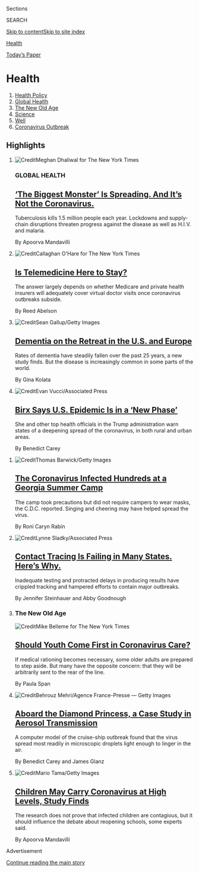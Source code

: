 <div id="app">

<div>

<div class="NYTAppHideMasthead css-zz1s19 e1suatyy0">

<div class="section css-ui9rw0 e1suatyy2">

<div class="css-11hrj97 er09x8g0">

<div class="css-6n7j50">

</div>

<span class="css-1dv1kvn">Sections</span>

<div class="css-10488qs">

<span class="css-1dv1kvn">SEARCH</span>

</div>

[Skip to content](#site-content)[Skip to site
index](#site-index)

</div>

<div id="masthead-section-label" class="css-1fnb9ct eaxe0e00">

[Health](https://www.nytimes.com/section/health)

</div>

<div class="css-10698na e1huz5gh0">

</div>

</div>

<div id="masthead-bar-one" class="section hasLinks css-15hmgas e1csuq9d3">

<div class="css-uqyvli e1csuq9d0">

</div>

<div class="css-1uqjmks e1csuq9d1">

</div>

<div class="css-9e9ivx">

[](https://myaccount.nytimes.com/auth/login?response_type=cookie&client_id=vi)

</div>

<div class="css-1bvtpon e1csuq9d2">

[Today’s
Paper](https://www.nytimes.com/section/todayspaper)

</div>

</div>

</div>

</div>

<div data-aria-hidden="false">

<div id="site-content" data-role="main">

<div id="collection-health" class="section css-15h4p1b e9abtgs0">

<div class="css-1j21atc e1svk9qx1">

<div class="css-fmiefx e1svk9qx2">

<div class="css-1hk7r2m eu54l5x0">

<div id="sponsor-wrapper" class="css-7a1pgi eaca97t0" type="sponsor" hidden="">

<div id="sponsor-slug" class="css-1l4mleb eaca97t1" hidden="">

Supported by

</div>

[Continue reading the main
story](#after-sponsor)

<div id="sponsor" class="ad sponsor-wrapper" style="text-align:left;height:100%;display:block">

</div>

<div id="after-sponsor">

</div>

</div>

</div>

</div>

<div class="css-nfcc9b e1svk9qx3">

<div class="css-vl9dhg e1svk9qx5">

<div class="css-1nrhkj6 e1svk9qx6">

# Health

<div class="follow-button-placeholder" data-collection-id="">

</div>

</div>

</div>

</div>

</div>

1.  [Health Policy](/section/health/policy)
2.  [Global Health](/column/global-health)
3.  [The New Old Age](/column/the-new-old-age)
4.  [Science](/section/science)
5.  [Well](/section/well/)
6.  [Coronavirus
Outbreak](/news-event/coronavirus)

<div class="css-4svvz1 ekkqrpp0">

<div id="collection-highlights-container" class="section css-18l1u7x e46isfb1">

<div class="template-1 css-gfgt40 ekkqrpp1">

## Highlights

1.  ![<span class="css-kvjpws e1oaj3zl2"><span class="css-1dv1kvn">Credit</span>Meghan
    Dhaliwal for The New York
    Times</span>](https://static01.nyt.com/images/2020/08/04/science/00VIRUS-GLOBAL4/merlin_174091218_11f51e9c-944b-4062-b5fd-9a77638d983f-jumbo.jpg)
    
    <div class="css-gjijuv">
    
    ### GLOBAL HEALTH
    
    ## [‘The Biggest Monster’ Is Spreading. And It’s Not the Coronavirus.](/2020/08/03/health/coronavirus-tuberculosis-aids-malaria.html)
    
    Tuberculosis kills 1.5 million people each year. Lockdowns and
    supply-chain disruptions threaten progress against the disease as
    well as H.I.V. and
    malaria.
    
    <span class="css-me3p27"></span><span class="css-1dydysp e4e4i5l3"></span><span class="css-9voj2j">By
    <span class="css-1baulvz last-byline" itemprop="name">Apoorva
    Mandavilli</span></span>
    
    </div>

2.  ![<span class="css-1nk1g0h e1oaj3zl2"><span class="css-1dv1kvn">Credit</span>Callaghan
    O'Hare for The New York
    Times</span>](https://static01.nyt.com/images/2020/07/23/science/00VIRUS-TELEHEALTH1/00VIRUS-TELEHEALTH1-videoLarge-v2.jpg)
    
    <div class="css-10wtrbd">
    
    ## [Is Telemedicine Here to Stay?](/2020/08/03/health/covid-telemedicine-congress.html)
    
    The answer largely depends on whether Medicare and private health
    insurers will adequately cover virtual doctor visits once
    coronavirus outbreaks
    subside.
    
    <span class="css-me3p27"></span><span class="css-1dydysp e4e4i5l3"></span><span class="css-9voj2j">By
    <span class="css-1baulvz last-byline" itemprop="name">Reed
    Abelson</span></span>
    
    </div>

3.  ![<span class="css-1nk1g0h e1oaj3zl2"><span class="css-1dv1kvn">Credit</span>Sean
    Gallup/Getty
    Images</span>](https://static01.nyt.com/images/2020/08/03/science/03DEMENTIA-DECLINE/03DEMENTIA-DECLINE-videoLarge.jpg)
    
    <div class="css-10wtrbd">
    
    ## [Dementia on the Retreat in the U.S. and Europe](/2020/08/03/health/alzheimers-dementia-rates.html)
    
    Rates of dementia have steadily fallen over the past 25 years, a new
    study finds. But the disease is increasingly common in some parts of
    the
    world.
    
    <span class="css-me3p27"></span><span class="css-1dydysp e4e4i5l3"></span><span class="css-9voj2j">By
    <span class="css-1baulvz last-byline" itemprop="name">Gina
    Kolata</span></span>
    
    </div>

4.  ![<span class="css-1nk1g0h e1oaj3zl2"><span class="css-1dv1kvn">Credit</span>Evan
    Vucci/Associated
    Press</span>](https://static01.nyt.com/images/2020/08/02/science/02virus-health/merlin_175125270_9d6d3346-1690-42d2-ae22-9034fc49dbd5-videoLarge.jpg)
    
    <div class="css-10wtrbd">
    
    ## [Birx Says U.S. Epidemic Is in a ‘New Phase’](/2020/08/02/health/dr-birx-coronavirus-phase.html)
    
    She and other top health officials in the Trump administration warn
    states of a deepening spread of the coronavirus, in both rural and
    urban
    areas.
    
    <span class="css-me3p27"></span><span class="css-1dydysp e4e4i5l3"></span><span class="css-9voj2j">By
    <span class="css-1baulvz last-byline" itemprop="name">Benedict
    Carey</span></span>
    
    </div>

</div>

<div class="css-1xdhyk6 e46isfb0">

<div class="css-zk12ih ef6si7p0">

1.  ![<span class="css-1hhnwbi e1oaj3zl2"><span class="css-1dv1kvn">Credit</span>Thomas
    Barwick/Getty
    Images</span>](https://static01.nyt.com/images/2020/07/31/science/31virus-camp01/merlin_173213445_1b4f2c23-3cd1-4419-95a4-4ce2d53fc649-videoLarge.jpg)
    
    <div class="css-10wtrbd">
    
    ## [The Coronavirus Infected Hundreds at a Georgia Summer Camp](/2020/07/31/health/coronavirus-children-camp.html)
    
    The camp took precautions but did not require campers to wear masks,
    the C.D.C. reported. Singing and cheering may have helped spread the
    virus.
    
    <span class="css-me3p27"></span><span class="css-1dydysp e4e4i5l3"></span><span class="css-9voj2j">By
    <span class="css-1baulvz last-byline" itemprop="name">Roni Caryn
    Rabin</span></span>
    
    </div>

2.  ![<span class="css-1hhnwbi e1oaj3zl2"><span class="css-1dv1kvn">Credit</span>Lynne
    Sladky/Associated
    Press</span>](https://static01.nyt.com/images/2020/07/28/science/28VIRUS-TRACE3/28VIRUS-TRACE3-videoLarge.jpg)
    
    <div class="css-10wtrbd">
    
    ## [Contact Tracing Is Failing in Many States. Here’s Why.](/2020/07/31/health/covid-contact-tracing-tests.html)
    
    Inadequate testing and protracted delays in producing results have
    crippled tracking and hampered efforts to contain major
    outbreaks.
    
    <span class="css-me3p27"></span><span class="css-1dydysp e4e4i5l3"></span><span class="css-9voj2j">By
    <span class="css-1baulvz" itemprop="name">Jennifer Steinhauer</span>
    and <span class="css-1baulvz last-byline" itemprop="name">Abby
    Goodnough</span></span>
    
    </div>

3.  ### The New Old Age
    
    ![<span class="css-1hhnwbi e1oaj3zl2"><span class="css-1dv1kvn">Credit</span>Mike
    Belleme for The New York
    Times</span>](https://static01.nyt.com/images/2020/08/04/science/31SCI-SPAN/31SCI-SPAN-videoLarge.jpg)
    
    <div class="css-10wtrbd">
    
    ## [Should Youth Come First in Coronavirus Care?](/2020/07/31/health/coronavirus-ethics-rationing-elderly.html)
    
    If medical rationing becomes necessary, some older adults are
    prepared to step aside. But many have the opposite concern: that
    they will be arbitrarily sent to the rear of the
    line.
    
    <span class="css-me3p27"></span><span class="css-1dydysp e4e4i5l3"></span><span class="css-9voj2j">By
    <span class="css-1baulvz last-byline" itemprop="name">Paula
    Span</span></span>
    
    </div>

4.  ![<span class="css-1hhnwbi e1oaj3zl2"><span class="css-1dv1kvn">Credit</span>Behrouz
    Mehri/Agence France-Presse — Getty
    Images</span>](https://static01.nyt.com/images/2020/07/27/science/00VIRUS-DIAMOND1/00VIRUS-DIAMOND1-videoLarge.jpg)
    
    <div class="css-10wtrbd">
    
    ## [Aboard the Diamond Princess, a Case Study in Aerosol Transmission](/2020/07/30/health/diamond-princess-coronavirus-aerosol.html)
    
    A computer model of the cruise-ship outbreak found that the virus
    spread most readily in microscopic droplets light enough to linger
    in the
    air.
    
    <span class="css-me3p27"></span><span class="css-1dydysp e4e4i5l3"></span><span class="css-9voj2j">By
    <span class="css-1baulvz" itemprop="name">Benedict Carey</span> and
    <span class="css-1baulvz last-byline" itemprop="name">James
    Glanz</span></span>
    
    </div>

5.  ![<span class="css-1hhnwbi e1oaj3zl2"><span class="css-1dv1kvn">Credit</span>Mario
    Tama/Getty
    Images</span>](https://static01.nyt.com/images/2020/08/01/science/30VIRUS-CHILDREN1/30VIRUS-CHILDREN1-videoLarge.jpg)
    
    <div class="css-10wtrbd">
    
    ## [Children May Carry Coronavirus at High Levels, Study Finds](/2020/07/30/health/coronavirus-children.html)
    
    The research does not prove that infected children are contagious,
    but it should influence the debate about reopening schools, some
    experts
    said.
    
    <span class="css-me3p27"></span><span class="css-1dydysp e4e4i5l3"></span><span class="css-9voj2j">By
    <span class="css-1baulvz last-byline" itemprop="name">Apoorva
    Mandavilli</span></span>
    
    </div>

</div>

</div>

</div>

<div id="mid1-wrapper" class="css-1mn4oms eaca97t0" type="rank">

<div id="mid1-slug" class="css-1tag3rd eaca97t1">

Advertisement

</div>

[Continue reading the main
story](#after-mid1)

<div id="mid1" class="ad mid1-wrapper" style="text-align:center;height:100%;display:block">

</div>

<div id="after-mid1">

</div>

</div>

<div class="section 5-band css-jhqenn ep7jkp60">

## [From Well](/section/well)

[More in From Well
    »](/section/well)

1.  ![<span class="css-1hhnwbi e1oaj3zl2"><span class="css-1dv1kvn">Credit</span>Gracia
    Lam</span>](https://static01.nyt.com/images/2020/08/04/science/03BRODY-STRANGERS-illo/03BRODY-STRANGERS-illo-videoLarge.jpg)
    
    <div class="css-10wtrbd">
    
    ## [The Benefits of Talking to Strangers](/2020/08/03/well/family/the-benefits-of-talking-to-strangers.html)
    
    Casual connections with people we encounter in the course of daily
    life can give us the sense of belonging to a
    community.
    
    <span class="css-me3p27"></span><span class="css-1dydysp e4e4i5l3"></span><span class="css-9voj2j">By
    <span class="css-1baulvz last-byline" itemprop="name">Jane E.
    Brody</span></span>
    
    </div>

2.  ![<span class="css-1hhnwbi e1oaj3zl2"><span class="css-1dv1kvn">Credit</span>Hana
    Asano for The New York
    Times</span>](https://static01.nyt.com/images/2020/08/04/well/physed-runner/physed-runner-videoLarge-v2.jpg)
    
    <div class="css-10wtrbd">
    
    ## [Is Your Blood Sugar Undermining Your Workouts?](/2020/07/29/well/move/blood-sugar-diet-foods-workouts-exercise-muscles.html)
    
    Eating a diet high in sugar and processed foods could dent our
    long-term health in part by changing how well our bodies respond to
    exercise.
    
    <span class="css-me3p27"></span><span class="css-1dydysp e4e4i5l3"></span><span class="css-9voj2j">By
    <span class="css-1baulvz last-byline" itemprop="name">Gretchen
    Reynolds</span></span>
    
    </div>

3.  ![<span class="css-1hhnwbi e1oaj3zl2"><span class="css-1dv1kvn">Credit</span>Getty
    Images</span>](https://static01.nyt.com/images/2020/08/03/well/03klass-summer/03klass-summer-videoLarge.jpg)
    
    <div class="css-10wtrbd">
    
    ## [In This Pandemic Summer, Don’t Forget About Kids’ Other Risks](/2020/08/03/well/family/children-summer-safety.html)
    
    Reinforcing summer safety with some of the special twists and
    dangers of this dangerous and twisty
    time.
    
    <span class="css-me3p27"></span><span class="css-1dydysp e4e4i5l3"></span><span class="css-9voj2j">By
    <span class="css-1baulvz last-byline" itemprop="name">Perri Klass,
    M.D.</span></span>
    
    </div>

4.  ![<span class="css-1hhnwbi e1oaj3zl2"><span class="css-1dv1kvn">Credit</span>Gracia
    Lam</span>](https://static01.nyt.com/images/2020/07/28/science/WEL-BRODY-YOUTHEATINGDISORDER/WEL-BRODY-YOUTHEATINGDISORDER-videoLarge.jpg)
    
    <div class="css-10wtrbd">
    
    ## [Weekly Health Quiz: Covid, Weight Gain and Intermittent Fasting](/interactive/2020/07/31/well/live/31healthquiz-07312020.html)
    
    Test your knowledge of this week’s health
    news.
    
    <span class="css-me3p27"></span><span class="css-1dydysp e4e4i5l3"></span><span class="css-9voj2j">By
    <span class="css-1baulvz last-byline" itemprop="name">Toby
    Bilanow</span></span>
    
    </div>

5.  ![<span class="css-1hhnwbi e1oaj3zl2"><span class="css-1dv1kvn">Credit</span>Furze
    Chan</span>](https://static01.nyt.com/images/2020/07/22/multimedia/00well-loneliness/00well-loneliness-videoLarge.jpg)
    
    <div class="css-10wtrbd">
    
    ## [Pandemic Loneliness in Late Life](/2020/07/30/well/mind/pandemic-loneliness-in-late-life.html)
    
    Many seniors comply with the physical distancing and stay-at-home
    orders, even as we understand that social isolation generates the
    lethal byproducts of
    loneliness.
    
    <span class="css-me3p27"></span><span class="css-1dydysp e4e4i5l3"></span><span class="css-9voj2j">By
    <span class="css-1baulvz last-byline" itemprop="name">Susan
    Gubar</span></span>
    
    </div>

</div>

<div class="section 5-band css-jhqenn ep7jkp60">

## [The Coronavirus Outbreak](/news-event/coronavirus)

[More in The Coronavirus Outbreak
    »](/news-event/coronavirus)

1.  ![<span class="css-1hhnwbi e1oaj3zl2"><span class="css-1dv1kvn">Credit</span>Emily
    Kask for The New York
    Times</span>](https://static01.nyt.com/images/2020/07/31/us/00virus-collegeprep01/merlin_175178988_969779f2-30fe-46fa-bc7f-fa9c7a176a5c-videoLarge.jpg)
    
    <div class="css-10wtrbd">
    
    ## [Covid Tests and Quarantines: Colleges Brace for an Uncertain Fall](/2020/08/02/us/covid-college-reopening.html)
    
    Colleges are racing to reconfigure dorms, expand testing programs
    and establish detailed social distancing rules. And then, what to do
    about
    sex?
    
    <span class="css-me3p27"></span><span class="css-1dydysp e4e4i5l3"></span><span class="css-9voj2j">By
    <span class="css-1baulvz" itemprop="name">Anemona Hartocollis</span>
    and <span class="css-1baulvz last-byline" itemprop="name">Shawn
    Hubler</span></span>
    
    </div>

2.  ![<span class="css-1hhnwbi e1oaj3zl2"><span class="css-1dv1kvn">Credit</span>September
    Dawn Bottoms/The New York
    Times</span>](https://static01.nyt.com/images/2020/08/03/business/03up-virus-bills/03up-virus-bills-videoLarge-v2.jpg)
    
    <div class="css-10wtrbd">
    
    ## [A Hospital Forgot to Bill Her Coronavirus Test. It Cost Her $1,980.](/2020/08/03/upshot/nj-coronavirus-medical-bill.html)
    
    Send us your medical bills. We’ll use them to investigate hospital
    and doctor billing
    practices.
    
    <span class="css-me3p27"></span><span class="css-1dydysp e4e4i5l3"></span><span class="css-9voj2j">By
    <span class="css-1baulvz last-byline" itemprop="name">Sarah
    Kliff</span></span>
    
    </div>

3.  ![<span class="css-1hhnwbi e1oaj3zl2"><span class="css-1dv1kvn">Credit</span>Callaghan
    O'Hare for The New York
    Times</span>](https://static01.nyt.com/images/2020/07/23/science/00VIRUS-TELEHEALTH1/00VIRUS-TELEHEALTH1-videoLarge-v2.jpg)
    
    <div class="css-10wtrbd">
    
    ## [Is Telemedicine Here to Stay?](/2020/08/03/health/covid-telemedicine-congress.html)
    
    The answer largely depends on whether Medicare and private health
    insurers will adequately cover virtual doctor visits once
    coronavirus outbreaks
    subside.
    
    <span class="css-me3p27"></span><span class="css-1dydysp e4e4i5l3"></span><span class="css-9voj2j">By
    <span class="css-1baulvz last-byline" itemprop="name">Reed
    Abelson</span></span>
    
    </div>

4.  ![<span class="css-1hhnwbi e1oaj3zl2"><span class="css-1dv1kvn">Credit</span>Mike
    Belleme for The New York
    Times</span>](https://static01.nyt.com/images/2020/08/04/science/31SCI-SPAN/31SCI-SPAN-videoLarge.jpg)
    
    <div class="css-10wtrbd">
    
    ## [Should Youth Come First in Coronavirus Care?](/2020/07/31/health/coronavirus-ethics-rationing-elderly.html)
    
    If medical rationing becomes necessary, some older adults are
    prepared to step aside. But many have the opposite concern: that
    they will be arbitrarily sent to the rear of the
    line.
    
    <span class="css-me3p27"></span><span class="css-1dydysp e4e4i5l3"></span><span class="css-9voj2j">By
    <span class="css-1baulvz last-byline" itemprop="name">Paula
    Span</span></span>
    
    </div>

5.  ![<span class="css-1hhnwbi e1oaj3zl2"><span class="css-1dv1kvn">Credit</span>Philip
    Cheung for The New York
    Times</span>](https://static01.nyt.com/images/2020/08/03/world/03virus-briefing-ca/merlin_174940689_08c356be-fabb-45f1-a9b8-bbd8e277269b-videoLarge.jpg)
    
    <div class="css-10wtrbd">
    
    ## [Coronavirus Cases ‘Trending Down’ in California, Governor Says](/video/us/100000007271181/california-virus-cases-trend-down.html)
    
    Gov. Gavin Newsom said on Monday that the total number of people
    testing positive for the coronavirus was on the
    decline.
    
    <span class="css-me3p27"></span><span class="css-1dydysp e4e4i5l3"></span><span class="css-9voj2j">By
    <span class="css-1baulvz last-byline" itemprop="name">The Associated
    Press</span></span>
    
    </div>

</div>

<div id="mid2-wrapper" class="css-1mn4oms eaca97t0" type="rank">

<div id="mid2-slug" class="css-1tag3rd eaca97t1">

Advertisement

</div>

[Continue reading the main
story](#after-mid2)

<div id="mid2" class="ad mid2-wrapper" style="text-align:center;height:100%;display:block">

</div>

<div id="after-mid2">

</div>

</div>

</div>

<div class="css-185go5a e1o5byef0">

<div class="css-15cbhtu">

  - [Latest](#stream-panel)
  - <span class="css-6n7j50">Search</span>
    <div class="control">
    <div class="label-container css-1dv1kvn">
    Search
    </div>
    <div class="css-wm4t3d">
    **<span id="clear-search-input" class="css-1dv1kvn">Clear this text
    input</span>
    </div>
    </div>
    <span class="css-1iovbfw"></span>

<div id="stream-panel" class="section css-8msx5b e1jz0cab1">

<div class="css-13mho3u">

1.  
    
    <div class="css-1cp3ece">
    
    <div class="css-1l4spti">
    
    [](/2020/08/03/world/coronavirus-covid-19.html)
    
    <div class="css-79elbk">
    
    ![](https://static01.nyt.com/images/2020/08/03/us/politics/03virus-briefing-fauci/merlin_175155375_a565045c-e0d8-4c45-96ec-718c6bf140c0-thumbWide.jpg?quality=75&auto=webp&disable=upscale)
    
    </div>
    
    ## Coronavirus Live Updates: Fauci Supports Birx’s Assessment After Trump Criticizes Her
    
    Counting for the 2020 census will end on Sept. 30, a month earlier
    than previously announced, the Census Bureau said. Some U.S. schools
    have begun to reopen, with fraught
    results.
    
    <div class="css-1nqbnmb ea5icrr0">
    
    </div>
    
    </div>
    
    <div class="css-1lc2l26 e1xfvim33">
    
    </div>
    
    </div>

2.  
    
    <div class="css-1cp3ece">
    
    <div class="css-1l4spti">
    
    [](/2020/08/03/reader-center/coronavirus-medical-bills.html)
    
    <div class="css-79elbk">
    
    ![](https://static01.nyt.com/images/2020/07/30/autossell/30up-medicalbills-callout-still/30up-medicalbills-callout-still-thumbWide.png?quality=75&auto=webp&disable=upscale)
    
    </div>
    
    ## Share Your Medical Bills for Coronavirus
    
    As we explore how the pandemic is changing U.S. health care, you can
    help by showing what you’re being charged for testing and treatment.
    
    <div class="css-1nqbnmb ea5icrr0">
    
    By <span class="css-1n7hynb">Sarah
    Kliff</span>
    
    </div>
    
    </div>
    
    <div class="css-1lc2l26 e1xfvim33">
    
    </div>
    
    </div>

3.  
    
    <div class="css-1cp3ece">
    
    <div class="css-1l4spti">
    
    [](/2020/08/03/upshot/nj-coronavirus-medical-bill.html)
    
    <div class="css-79elbk">
    
    ![](https://static01.nyt.com/images/2020/08/03/business/03up-virus-bills/03up-virus-bills-thumbWide-v2.jpg?quality=75&auto=webp&disable=upscale)
    
    </div>
    
    ## A Hospital Forgot to Bill Her Coronavirus Test. It Cost Her $1,980.
    
    Send us your medical bills. We’ll use them to investigate hospital
    and doctor billing practices.
    
    <div class="css-1nqbnmb ea5icrr0">
    
    By <span class="css-1n7hynb">Sarah
    Kliff</span>
    
    </div>
    
    </div>
    
    <div class="css-1lc2l26 e1xfvim33">
    
    </div>
    
    </div>

4.  
    
    <div class="css-1cp3ece">
    
    <div class="css-1l4spti">
    
    [](/2020/08/03/reader-center/healthcare-workers-coronavirus-care.html)
    
    <div class="css-79elbk">
    
    ![](https://static01.nyt.com/images/2020/08/03/business/03providers-callout/03providers-callout-thumbWide.jpg?quality=75&auto=webp&disable=upscale)
    
    </div>
    
    ## Providers: How Has Covid-19 Changed Your Practice?
    
    We want to hear from health care providers in the U.S. about how the
    pandemic has changed work.
    
    <div class="css-1nqbnmb ea5icrr0">
    
    By <span class="css-1n7hynb">Sarah
    Kliff</span>
    
    </div>
    
    </div>
    
    <div class="css-1lc2l26 e1xfvim33">
    
    </div>
    
    </div>

5.  
    
    <div class="css-1cp3ece">
    
    <div class="css-1l4spti">
    
    [](/2020/08/02/us/politics/coronavirus-vaccine.html)
    
    <div class="css-79elbk">
    
    ![](https://static01.nyt.com/images/2020/08/02/us/politics/02dc-virus-vaccine-trump/02dc-virus-vaccine-trump-thumbWide.jpg?quality=75&auto=webp&disable=upscale)
    
    </div>
    
    ## Scientists Worry About Political Influence Over Coronavirus Vaccine Project
    
    Operation Warp Speed has moved along at a rapid clip. But some
    people involved in the process fear pressure to deliver an October
    surprise for President Trump.
    
    <div class="css-1nqbnmb ea5icrr0">
    
    By <span class="css-1n7hynb">Sharon LaFraniere, Katie Thomas, Noah
    Weiland, Peter Baker <span>and</span> Annie
    Karni</span>
    
    </div>
    
    </div>
    
    <div class="css-1lc2l26 e1xfvim33">
    
    </div>
    
    </div>

6.  
    
    <div class="css-1cp3ece">
    
    <div class="css-1l4spti">
    
    [](/2020/08/02/world/coronavirus-covid-19.html)
    
    <div class="css-79elbk">
    
    ![](https://static01.nyt.com/images/2020/08/03/us/us-briefing-promo-image-print/us-briefing-promo-image-thumbWide.jpg?quality=75&auto=webp&disable=upscale)
    
    </div>
    
    ## Birx Warns That U.S. Epidemic Is in a ‘New Phase’
    
    Colleges are preparing to welcome students back to a complicated
    campus setting. India’s home minister tests
    positive.
    
    <div class="css-1nqbnmb ea5icrr0">
    
    </div>
    
    </div>
    
    <div class="css-1lc2l26 e1xfvim33">
    
    </div>
    
    </div>

7.  
    
    <div class="css-1cp3ece">
    
    <div class="css-1l4spti">
    
    [](/2020/08/01/us/Connie-culp-dead-face-transplant.html)
    
    <div class="css-79elbk">
    
    ![](https://static01.nyt.com/images/2020/08/04/multimedia/01xp-connieculp-pix1/01xp-connieculp-pix1-thumbWide.jpg?quality=75&auto=webp&disable=upscale)
    
    </div>
    
    ## Connie Culp, First Face Transplant Recipient in U.S., Dies at 57
    
    Her near-total transplant in 2008 was at the time the most complex
    one ever performed. She was the fourth patient in the world to
    undergo such a procedure.
    
    <div class="css-1nqbnmb ea5icrr0">
    
    By <span class="css-1n7hynb">Bryan
    Pietsch</span>
    
    </div>
    
    </div>
    
    <div class="css-1lc2l26 e1xfvim33">
    
    </div>
    
    </div>

8.  
    
    <div class="css-1cp3ece">
    
    <div class="css-1l4spti">
    
    [](/2020/08/01/world/coronavirus-covid-19.html)
    
    <div class="css-79elbk">
    
    ![](https://static01.nyt.com/images/2020/08/03/us/us-briefing-promo-image-print/us-briefing-promo-image-thumbWide.jpg?quality=75&auto=webp&disable=upscale)
    
    </div>
    
    ## Infections Swamp the U.S., Which Recorded 42% of All Its Coronavirus Cases in July
    
    Thousands in Berlin protest Germany’s coronavirus measures. The
    virus is picking up speed in the Midwest. A summer camp in Georgia
    apologizes for hosting a retreat after hundreds who attended were
    infected.
    
    <div class="css-1nqbnmb ea5icrr0">
    
    </div>
    
    </div>
    
    <div class="css-1lc2l26 e1xfvim33">
    
    </div>
    
    </div>

9.  
    
    <div class="css-1cp3ece">
    
    <div class="css-1l4spti">
    
    [](/2020/08/01/world/asia/coronavirus-vaccine-india.html)
    
    <div class="css-79elbk">
    
    ![](https://static01.nyt.com/images/2020/08/02/world/02virus-india-vaccine/merlin_175095756_ab6859c7-a529-4f1f-809d-0b4ccf992203-thumbWide.jpg?quality=75&auto=webp&disable=upscale)
    
    </div>
    
    ## Indian Billionaires Bet Big on Head Start in Coronavirus Vaccine Race
    
    The world’s largest vaccine producer, the Serum Institute, announced
    a plan to make hundreds of millions of doses of an unproven
    inoculation. It’s a gamble with a huge upside. And huge risks.
    
    <div class="css-1nqbnmb ea5icrr0">
    
    By <span class="css-1n7hynb">Jeffrey
    Gettleman</span>
    
    </div>
    
    </div>
    
    <div class="css-1lc2l26 e1xfvim33">
    
    </div>
    
    </div>

10. 
    
    <div class="css-1cp3ece">
    
    <div class="css-1l4spti">
    
    [](/2020/08/01/science/Covid-bats.html)
    
    <div class="css-79elbk">
    
    ![](https://static01.nyt.com/images/2020/08/04/science/29VIRUS-BATS1/29VIRUS-BATS1-thumbWide.jpg?quality=75&auto=webp&disable=upscale)
    
    </div>
    
    ## Can Humans Give Coronavirus to Bats, and Other Wildlife?
    
    Federal agencies suggest caution in U.S. bat research to avoid
    transmitting the novel coronavirus to wildlife.
    
    <div class="css-1nqbnmb ea5icrr0">
    
    By <span class="css-1n7hynb">James Gorman</span>
    
    </div>
    
    </div>
    
    <div class="css-1lc2l26 e1xfvim33">
    
    </div>
    
    </div>

<div class="css-13mho3u">

<div class="css-1t62hi8">

<div class="css-1stvaey">

Show
More

<div>

<div style="border:0;clip:rect(0 0 0 0);height:1px;margin:-1px;overflow:hidden;white-space:nowrap;padding:0;width:1px;position:absolute" data-role="log" data-aria-live="assertive">

</div>

<div style="border:0;clip:rect(0 0 0 0);height:1px;margin:-1px;overflow:hidden;white-space:nowrap;padding:0;width:1px;position:absolute" data-role="log" data-aria-live="assertive">

</div>

<div style="border:0;clip:rect(0 0 0 0);height:1px;margin:-1px;overflow:hidden;white-space:nowrap;padding:0;width:1px;position:absolute" data-role="log" data-aria-live="polite">

</div>

<div style="border:0;clip:rect(0 0 0 0);height:1px;margin:-1px;overflow:hidden;white-space:nowrap;padding:0;width:1px;position:absolute" data-role="log" data-aria-live="polite">

</div>

</div>

</div>

</div>

</div>

</div>

<div class="css-g6hk37 supplemental">

<div id="mid3-wrapper" class="css-10wkyv7 eaca97t0" type="lede">

<div id="mid3-slug" class="css-1tag3rd eaca97t1">

Advertisement

</div>

[Continue reading the main
story](#after-mid3)

<div id="mid3" class="ad mid3-wrapper" style="text-align:center;height:100%;display:block;min-height:250px">

</div>

<div id="after-mid3">

</div>

</div>

## Follow Us

<div class="module-body">

  - [**<span data-aria-hidden="true">@nythealth</span><span class="css-1dv1kvn">twitter
    page for
    @nythealth</span>](https://twitter.com/nythealth)
  - [**<span data-aria-hidden="true">NYTimesScience</span><span class="css-1dv1kvn">facebook
    page for
    NYTimesScience</span>](https://www.facebook.com/NYTimesScience)
  - [**<span data-aria-hidden="true">WellNYT</span><span class="css-1dv1kvn">facebook
    page for
    WellNYT</span>](https://www.facebook.com/WellNYT)
  - [**<span data-aria-hidden="true">@nytimeswell</span><span class="css-1dv1kvn">twitter
    page for @nytimeswell</span>](https://twitter.com/nytimeswell)

</div>

<div id="mktg-wrapper" class="css-oxle51 eaca97t0" type="mktg">

<div id="mktg-slug" class="css-1tag3rd eaca97t1">

Advertisement

</div>

[Continue reading the main
story](#after-mktg)

<div id="mktg" class="ad mktg-wrapper" style="text-align:center;height:100%;display:block">

</div>

<div id="after-mktg">

</div>

</div>

</div>

</div>

</div>

</div>

</div>

</div>

## Site Index

<div>

</div>

## Site Information Navigation

  - [© <span>2020</span> <span>The New York Times
    Company</span>](https://help.nytimes.com/hc/en-us/articles/115014792127-Copyright-notice)

<!-- end list -->

  - [NYTCo](https://www.nytco.com/)
  - [Contact
    Us](https://help.nytimes.com/hc/en-us/articles/115015385887-Contact-Us)
  - [Work with us](https://www.nytco.com/careers/)
  - [Advertise](https://nytmediakit.com/)
  - [T Brand Studio](http://www.tbrandstudio.com/)
  - [Your Ad
    Choices](https://www.nytimes.com/privacy/cookie-policy#how-do-i-manage-trackers)
  - [Privacy](https://www.nytimes.com/privacy)
  - [Terms of
    Service](https://help.nytimes.com/hc/en-us/articles/115014893428-Terms-of-service)
  - [Terms of
    Sale](https://help.nytimes.com/hc/en-us/articles/115014893968-Terms-of-sale)
  - [Site
    Map](https://spiderbites.nytimes.com)
  - [Help](https://help.nytimes.com/hc/en-us)
  - [Subscriptions](https://www.nytimes.com/subscription?campaignId=37WXW)

</div>

</div>
